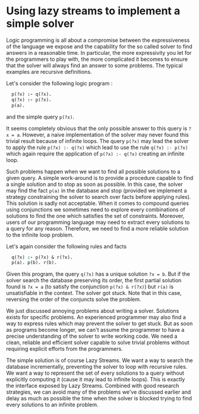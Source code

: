 # Using lazy streams to implement a simple solver

Logic programming is all about a compromise between the expressiveness of the language we expose and
the capability for the so called solver to find answers in a reasonable time.
In particular, the more expressivity you let for the programmers to play with, the more complicated it becomes
to ensure that the solver will always find an answer to some problems. The typical examples are recursive definitions.

Let's consider the following logic program :
```prolog
  p(?x) :- q(?x).
  q(?x) :- p(?x).
  p(a).
```
and the simple query `p(?x)`.

It seems completely obvious that the only possible answer to this query is `?x = a`.
However, a naive implementation of the solver may never found this trivial result because of infinite loops.
The query `p(?x)` may lead the solver to apply the rule `p(?x) :- q(?x)` which lead to use the rule `q(?x) :- p(?x)`
which again require the application of `p(?x) :- q(?x)` creating an infinite loop.

Such problems happen when we want to find all possible solutions to a given query. A simple work-around is to provide a procedure
capable to find a single solution and to stop as soon as possible. In this case, the solver may find the fact `p(a)` in the
database and stop (provided we implement a strategy constraining the solver to search over facts before applying rules).
This solution is sadly not acceptable. When it comes to compound queries using conjunctions we sometimes need to explore 
every combinations of solutions to find the one which satisfies the set of constraints. Moreover, users of our programming
language may need to extract every solutions to a query for any reason. Therefore, we need to find a more reliable solution to
the infinite loop problem.

Let's again consider the following rules and facts 

```prolog
  q(?x) :- p(?x) & r(?x).
  p(a). p(b). r(b).
```

Given this program, the query `q(?x)` has 
a unique solution `?x = b`. But if the solver search the database
preserving its order, the first partial solution found is `?x = a`
(to satisfy the conjunction `p(?x) & r(?x)`) but `r(a)` is 
unsatisfiable in the context. The solver got stuck.
Note that in this case, reversing the order of the conjuncts solve 
the problem.

We just discussed annoying problems about writing a solver. Solutions exists for specific problems. An experienced programmer may
also find a way to express rules which may prevent the solver to get stuck. But as soon as programs become longer, we can't assume
the programmer to have a precise understanding of the solver to write working code. We need a clean, reliable and efficient solver
capable to solve trivial problems without requiring explicit efforts from the programmers.

The simple solution is of course Lazy Streams. We want a way to search the database incrementally, preventing the solver to loop with
recursive rules. We want a way to represent the set of every solutions to a query without explicitly computing it (cause it may lead 
to infinite loops).
This is exactly the interface exposed by Lazy Streams. Combined with good research strategies, we can avoid many of the problems we've discussed
earlier and delay as much as possible the time when the solver is blocked trying to find every solutions to an infinite problem.
